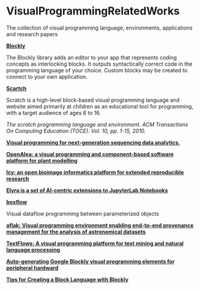 # VisualProgrammingRelatedWorks
The collection of visual programming language, environments, applications and research papers

**[Blockly](https://developers.google.com/blockly)**

The Blockly library adds an editor to your app that represents coding concepts as interlocking blocks. It outputs syntactically correct code in the programming language of your choice. Custom blocks may be created to connect to your own application.


**[Scartch](https://scratch.mit.edu/)**

Scratch is a high-level block-based visual programming language and website aimed primarily at children as an educational tool for programming, with a target audience of ages 8 to 16. 

*The scratch programming language and environment. ACM Transactions On Computing Education (TOCE). Vol. 10, pp. 1-15, 2010.*

**[Visual programming for next-generation sequencing data analytics.](https://biodatamining.biomedcentral.com/articles/10.1186/s13040-016-0095-3)**

**[OpenAlea: a visual programming and component-based software platform for plant modelling](https://pubmed.ncbi.nlm.nih.gov/32688829/)**

**[Icy: an open bioimage informatics platform for extended reproducible research](https://www.nature.com/articles/nmeth.2075)**

**[Elyra is a set of AI-centric extensions to JupyterLab Notebooks](https://elyra.readthedocs.io/en/latest/getting_started/overview.html#ai-pipelines-visual-editor)**

**[boxflow](https://github.com/ioam/boxflow)**

Visual dataflow programming between parameterized objects

**[aflak: Visual programming environment enabling end-to-end provenance management for the analysis of astronomical datasets](https://www.sciencedirect.com/science/article/pii/S2468502X19300154)**

**[TextFlows: A visual programming platform for text mining and natural language processing](https://www.sciencedirect.com/science/article/pii/S0167642316000113?via%3Dihub)**

**[Auto-generating Google Blockly visual programming elements for peripheral hardward](https://ieeexplore.ieee.org/abstract/document/7311975)**

**[Tips for Creating a Block Language with Blockly](https://developers.google.com/blockly/publications/papers/TipsForCreatingABlockLanguage.pdf)**


